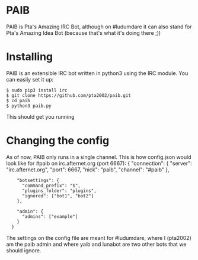 # PAIB
PAIB is Pta's Amazing IRC Bot, although on #ludumdare it can also stand for Pta's Amazing Idea Bot (because that's what it's doing there ;))

# Installing
PAIB is an extensible IRC bot written in python3 using the IRC module. You can easily set it up:

    $ sudo pip3 install irc
    $ git clone https://github.com/pta2002/paib.git
    $ cd paib
    $ python3 paib.py

This should get you running

# Changing the config
As of now, PAIB only runs in a single channel. This is how config.json would look like for #paib on irc.afternet.org (port 6667):
      {
        "connection": {
          "server": "irc.afternet.org",
          "port": 6667,
          "nick": "paib",
          "channel": "#paib"
        },
      
        "botsettings": {
          "command_prefix": "$",
          "plugins_folder": "plugins",
          "ignored": ["bot1", "bot2"]
        },
      
        "admin": {
          "admins": ["example"]
        }
      }

The settings on the config file are meant for #ludumdare, where I (pta2002) am the paib admin and where yaib and lunabot are two other bots that we should ignore.
